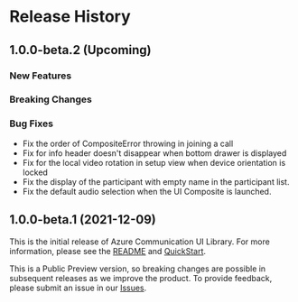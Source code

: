 # Release History

## 1.0.0-beta.2 (Upcoming)

### New Features

### Breaking Changes

### Bug Fixes
- Fix the order of CompositeError throwing in joining a call
- Fix for info header doesn't disappear when bottom drawer is displayed
- Fix for the local video rotation in setup view when device orientation is locked
- Fix the display of the participant with empty name in the participant list. 
- Fix the default audio selection when the UI Composite is launched. 

## 1.0.0-beta.1 (2021-12-09)
This is the initial release of Azure Communication UI Library. For more information, please see the [README](README.md) and [QuickStart](https://docs.microsoft.com/en-us/azure/communication-services/quickstarts/ui-library/get-started-call?tabs=kotlin&pivots=platform-ios).

This is a Public Preview version, so breaking changes are possible in subsequent releases as we improve the product. To provide feedback, please submit an issue in our [Issues](https://github.com/Azure/communication-ui-library-ios/issues).
